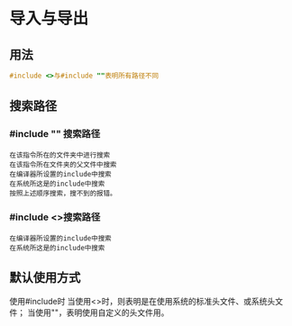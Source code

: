 # 导入与导出
## 用法
```c
#include <>与#include ""表明所有路径不同
```
## 搜索路径
### #include "" 搜索路径
```
在该指令所在的文件夹中进行搜索
在该指令所在文件夹的父文件中搜索
在编译器所设置的include中搜索
在系统所这是的include中搜索
按照上述顺序搜索，搜不到的报错。
```
### #include <>搜索路径
```
在编译器所设置的include中搜索
在系统所这是的include中搜索
```
## 默认使用方式
使用#include时
当使用<>时，则表明是在使用系统的标准头文件、或系统头文件；
当使用""，表明使用自定义的头文件用。
